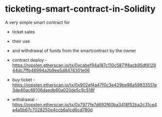 # ticketing-smart-contract-in-Solidity

A very simple smart contract for
- ticket sales
- their use
- and withdrawal of funds from the smartcontract by the owner

- contract deploy - https://ropsten.etherscan.io/tx/0xcabef94a187c110c5871f4acb95df412944dc7ffb48994a2b9ee5d8474301e06
- buy ticket - https://ropsten.etherscan.io/tx/0x902ef4a47f0c3e429be98a59833551e3de40ac68106daedb60a020de5c9c518f
- withdrawal - https://ropsten.etherscan.io/tx/0x7977fe7d692f60ba3418f52ba2c31ce4a4a5b67c7028250e4ccb6a1cd6cd780d
